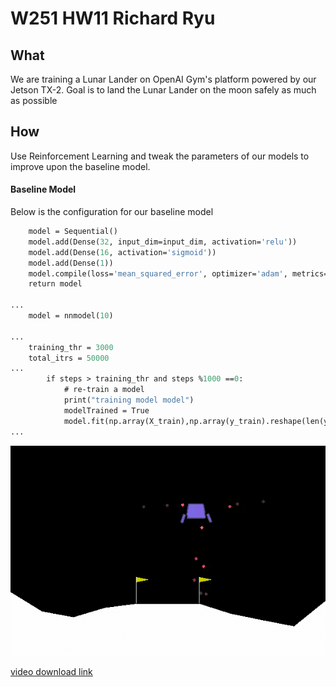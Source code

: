 # W251 HW11 Richard Ryu

## What

We are training a Lunar Lander on OpenAI Gym's platform powered by our Jetson TX-2. Goal is to land the Lunar Lander on the moon safely as much as possible

## How

Use Reinforcement Learning and tweak the parameters of our models to improve upon the baseline model.

#### Baseline Model

Below is the configuration for our baseline model

```def nnmodel(input_dim):
    model = Sequential()
    model.add(Dense(32, input_dim=input_dim, activation='relu'))
    model.add(Dense(16, activation='sigmoid'))
    model.add(Dense(1))
    model.compile(loss='mean_squared_error', optimizer='adam', metrics=['accuracy'])
    return model

...
    model = nnmodel(10)

...
    training_thr = 3000
    total_itrs = 50000
...
        if steps > training_thr and steps %1000 ==0:
            # re-train a model
            print("training model model")
            modelTrained = True
            model.fit(np.array(X_train),np.array(y_train).reshape(len(y_train),1), epochs = 10, batch_size=20)
...
```

![baseline_model](frame50000.gif)

[video download link](https://cos-week11.s3.us-east.cloud-object-storage.appdomain.cloud/frame50000.mp4)


